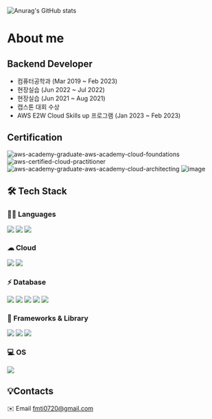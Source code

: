 ![Anurag's GitHub stats](https://github-readme-stats.vercel.app/api?username=huiji072&show_icons=true&theme=dark)

  
# About me
## Backend Developer
  - 컴퓨터공학과  (Mar 2019 ~ Feb 2023) <br>
  - 현장실습 (Jun 2022 ~ Jul 2022) <br>
  - 현장실습 (Jun 2021 ~ Aug 2021) <br>
  - 캡스톤 대회 수상 <br>
  - AWS E2W Cloud Skills up 프로그램 (Jan 2023 ~ Feb 2023) <br>

## Certification
![aws-academy-graduate-aws-academy-cloud-foundations](https://user-images.githubusercontent.com/76933597/217517635-8362ad92-7039-4ec3-80e3-3e2a33e2d9e6.png)
![aws-certified-cloud-practitioner](https://user-images.githubusercontent.com/76933597/217517658-9eacd3ad-b832-4a96-984c-2a61fbfa1534.png)
![aws-academy-graduate-aws-academy-cloud-architecting](https://user-images.githubusercontent.com/76933597/217517714-01e64fcd-04eb-4936-bd5e-a8bbdfeb23a1.png)
![image](https://user-images.githubusercontent.com/76933597/221331276-e2d1b631-5c78-4066-9786-0e651a2a264e.png)


  
## 🛠️ Tech Stack
<div align="left">
  
### 👩‍💻 Languages
<img src="https://img.shields.io/badge/Java-007396?style=for-the-badge&logo=OpenJDK&logoColor=white"/>
<img src="https://img.shields.io/badge/Python-FFD43B?style=for-the-badge&logo=python&logoColor=blue" />
<img src="https://img.shields.io/badge/React-20232A?style=for-the-badge&logo=react&logoColor=61DAFB" />

### ☁ Cloud 
<img src="https://img.shields.io/badge/Docker-2CA5E0?style=for-the-badge&logo=docker&logoColor=white" />
<img src="https://img.shields.io/badge/kubernetes-326ce5.svg?&style=for-the-badge&logo=kubernetes&logoColor=white" />

### ⚡ Database
<img src="https://img.shields.io/badge/Elastic_Search-005571?style=for-the-badge&logo=elasticsearch&logoColor=white" />
<img src="https://img.shields.io/badge/MongoDB-4EA94B?style=for-the-badge&logo=mongodb&logoColor=white" />
<img src="https://img.shields.io/badge/MySQL-005C84?style=for-the-badge&logo=mysql&logoColor=white" />
<img src="https://img.shields.io/badge/rabbitmq-%23FF6600.svg?&style=for-the-badge&logo=rabbitmq&logoColor=white" />
<img src="https://img.shields.io/badge/redis-%23DD0031.svg?&style=for-the-badge&logo=redis&logoColor=white" />

### 🚀 Frameworks & Library 
<img src="https://img.shields.io/badge/fastapi-109989?style=for-the-badge&logo=FASTAPI&logoColor=white" />
<img src="https://img.shields.io/badge/gradle-02303A?style=for-the-badge&logo=gradle&logoColor=white" />
<img src="https://img.shields.io/badge/Spring_Boot-F2F4F9?style=for-the-badge&logo=spring-boot" />

### 💻 OS 
<img src="https://img.shields.io/badge/Ubuntu-E95420?style=for-the-badge&logo=ubuntu&logoColor=white" />



## 💡Contacts
✉️ Email <a href="mailto:khm970514@gmail.com">fmti0720@gmail.com</a>
  

</div>

  


